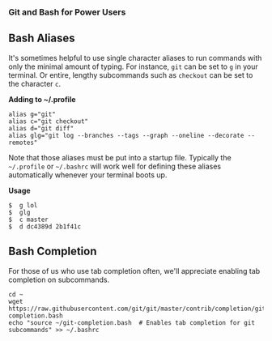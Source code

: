 ### Git and Bash for Power Users

## Bash Aliases

It's sometimes helpful to use single character aliases to run commands with only the minimal amount of typing.  For instance, `git` can be set to `g` in your terminal.  Or entire, lengthy subcommands such as `checkout` can be set to the character `c`.  

**Adding to ~/.profile**
```
alias g="git"
alias c="git checkout"
alias d="git diff"
alias glg="git log --branches --tags --graph --oneline --decorate --remotes"
```

Note that those aliases must be put into a startup file.  Typically the `~/.profile` or `~/.bashrc` will work well for defining these aliases automatically whenever your terminal boots up.  

**Usage**
```
$  g lol
$  glg
$  c master
$  d dc4389d 2b1f41c
```

## Bash Completion

For those of us who use tab completion often, we'll appreciate enabling tab completion on subcommands.  

```
cd ~
wget https://raw.githubusercontent.com/git/git/master/contrib/completion/git-completion.bash
echo "source ~/git-completion.bash  # Enables tab completion for git subcommands" >> ~/.bashrc
```

